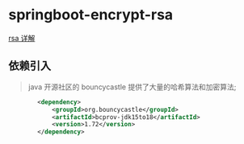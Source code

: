 # springboot-encrypt-rsa

[rsa 详解](https://zhuanlan.zhihu.com/p/450180396)

## 依赖引入

> java 开源社区的 bouncycastle 提供了大量的哈希算法和加密算法;  

```xml
		<dependency>
			<groupId>org.bouncycastle</groupId>
			<artifactId>bcprov-jdk15to18</artifactId>
			<version>1.72</version>
		</dependency>
```

